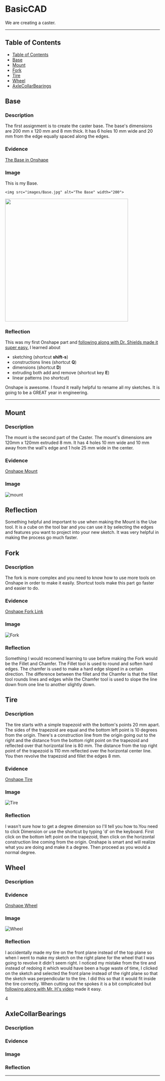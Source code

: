 # BasicCAD

We are creating a caster.

---
## Table of Contents
* [Table of Contents](#Table-of-Contents)
* [Base](#Base)
* [Mount](#Mount)
* [Fork](#Fork)
* [Tire](#Tire)
* [Wheel](#Wheel)
* [AxleCollarBearings](#AxleCollarBearings)

## Base

### Description

The first assignment is to create the caster base.  The base's dimensions are 200 mm x 120 mm and 8 mm thick.  It has 6 holes 10 mm wide and 20 mm from the edge equally spaced along the edges.

### Evidence
[The Base in Onshape](https://cvilleschools.onshape.com/documents/927915425b900e39900be1d1/w/ce34bb8be3d17142ba8f5a39/e/917e48ae5d47e0ff55b22eeb)

### Image
This is my Base.
~~~
<img src="images/Base.jpg" alt="The Base" width="200">
~~~
<img src="https://github.com/OneCHSEngr/BasicCAD/blob/master/images/Base.jpg" width="400">

### Reflection

This was my first Onshape part and [following along with Dr. Shields made it super easy.](https://www.youtube.com/watch?v=93BFUD-HAG8&feature=emb_title&scrlybrkr=5670f0b4)  I learned about 
* sketching (shortcut **shift-s**)
* constructions lines (shortcut **Q**)
* dimensions (shortcut **D**)
* extruding both add and remove (shortcut key **E**)
* linear patterns (no shortcut)

Onshape is awesome.  I found it really helpful to rename all my sketches.  It is going to be a GREAT year in engineering.

---


## Mount

### Description
The mount is the second part of the Caster. The mount's dimensions are 120mm x 120mm extruded 8 mm. It has 4 holes 10 mm wide and 10 mm away from the wall's edge and 1 hole 25 mm wide in the center. 
### Evidence
[Onshape Mount](https://cvilleschools.onshape.com/documents/927915425b900e39900be1d1/w/ce34bb8be3d17142ba8f5a39/e/917e48ae5d47e0ff55b22eeb)
### Image
![mount](Images/Basemount.png)
## Reflection
Something helpful and important to use when making the Mount is the Use tool. It is a cube on the tool bar and you can use it by selecting the edges and features you want to project into your new sketch. It was very helpful in making the process go much faster. 




## Fork

### Description
The fork is more complex and you need to know how to use more tools on Onshape in order to make it easily. Shortcut tools make this part go faster and easier to do. 
### Evidence
[Onshape Fork Link](https://cvilleschools.onshape.com/documents/927915425b900e39900be1d1/w/ce34bb8be3d17142ba8f5a39/e/9dd7429963bebce307ea0c64)
### Image
![Fork](Images/Fork.png)
### Reflection
Something I would recomend learning to use before making the Fork would be the Fillet and Chamfer. The Fillet tool is used to round and soften hard edges. The chamfer is used to make a hard edge sloped in a certain direction. The difference between the fillet and the Chamfer is that the fillet tool rounds lines and edges while the Chamfer tool is used to slope the line down from one line to another slightly down. 



## Tire

### Description
The tire starts with a simple trapezoid with the bottom's points 20 mm apart. The sides of the trapezoid are equal and the bottom left point is 10 degrees from the origin. There's a construction line from the origin going out to the right and the distance from the bottom right point on the trapezoid and reflected over that horizontal line is 80 mm. The distance from the top right point of the trapezoid is 110 mm reflected over the horizontal center line. You then revolve the trapezoid and fillet the edges 8 mm. 
### Evidence
[Onshape Tire](https://cvilleschools.onshape.com/documents/927915425b900e39900be1d1/w/ce34bb8be3d17142ba8f5a39/e/640b708da3ca0a9004b344a1)
### Image
![Tire](Images/Tire.png)
### Reflection
I wasn't sure how to get a degree dimension so I'll tell you how to.You need to click Dimension or use the shortcut by typing 'd' on the keyboard. First click on the bottom left point on the trapezoid, then click on the horizontal construction line coming from the origin. Onshape is smart and will realize what you are doing and make it a degree. Then proceed as you would a normal degree. 



## Wheel

### Description

### Evidence
[Onshape Wheel](https://cvilleschools.onshape.com/documents/927915425b900e39900be1d1/w/ce34bb8be3d17142ba8f5a39/e/640b708da3ca0a9004b344a1)
### Image
![Wheel](Images/Wheel.png)
### Reflection
I accidentally made my tire on the front plane instead of the top plane so when I went to make my sketch on the right plane for the wheel that I was going to revolve it didn't seem right. I noticed my mistake from the tire and instead of redoing it which would have been a huge waste of time, I clicked on the sketch and selected the front plane instead of the right plane so that the sketch was perpendicular to the tire. I did this so that it would fit inside the tire correctly. 
When cutting out the spokes it is a bit complicated but [following along with Mr. H's video](https://cvilleschools.onshape.com/documents/927915425b900e39900be1d1/w/ce34bb8be3d17142ba8f5a39/e/640b708da3ca0a9004b344a) made it easy. 

4

## AxleCollarBearings

### Description

### Evidence

### Image

### Reflection

---
